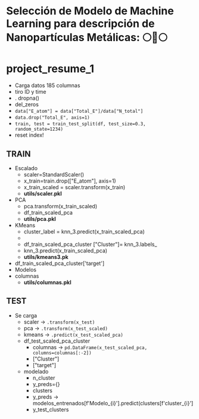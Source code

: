 
# Selección de Modelo de Machine Learning  para descripción de Nanopartículas Metálicas: 🌕🌟🌕

# project_resume_1

* Carga datos 185 columnas
* tiro ID y time
* . dropna()
* del_zeros
* `data["E_atom"] = data["Total_E"]/data["N_total"]`
* `data.drop("Total_E", axis=1)`
* `train, test = train_test_split(df, test_size=0.3, random_state=1234)`
* reset index!

## TRAIN
* Escalado
    * scaler=StandardScaler()
    * x_train=train.drop(["E_atom"], axis=1)
    * x_train_scaled = scaler.transform(x_train)
    * **utils/scaler.pkl**
* PCA
    * pca.transform(x_train_scaled)
    * df_train_scaled_pca
    * **utils/pca.pkl**
* KMeans
    * cluster_label = knn_3.predict(x_train_scaled_pca)
    * 
    * df_train_scaled_pca_cluster ["Cluster"]= knn_3.labels_
    * knn_3.predict(x_train_scaled_pca)
    * **utils/kmeans3.pk**
* df_train_scaled_pca_cluster['target']
* Modelos 
* columnas 
    * **utils/columnas.pkl**

## TEST
* Se carga
    * scaler -> `.transform(x_test)`
    * pca -> `.transform(x_test_scaled)`
    * kmeans -> `.predict(x_test_scaled_pca)`
    * df_test_scaled_pca_cluster 
        * columnas -> `pd.DataFrame(x_test_scaled_pca, columns=columnas[:-2])`
        * ["Cluster"]
        * ["target"]
    * modelado
        * n_cluster
        * y_preds={}
        * clusters
        * y_preds -> modelos_entrenados[f'Modelo_{i}'].predict(clusters[f'cluster_{i}']
        * y_test_clusters



